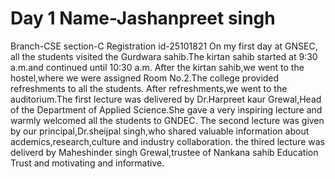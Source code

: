 # Day 1                            Name-Jashanpreet singh 
Branch-CSE
section-C
Registration id-25101821
On my first day at GNSEC, all the students visited the Gurdwara sahib.The kirtan sahib started at 9:30 a.m.and continued until 10:30 a.m. After the kirtan sahib,we went to the hostel,where we were assigned Room No.2.The college provided refreshments to all the students.
After refreshments,we went to the auditorium.The first lecture was delivered by Dr.Harpreet kaur Grewal,Head of the Department of Applied Science.She gave a very inspiring lecture and warmly welcomed all the students to GNDEC.
The second lecture was given by our principal,Dr.sheijpal singh,who shared valuable information about acdemics,research,culture and industry collaboration.
the thired lecture was deliverd by Maheshinder singh Grewal,trustee of Nankana sahib Education Trust and motivating and informative.
